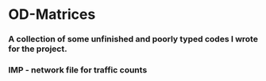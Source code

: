 # OD-Matrices

### A collection of some unfinished and poorly typed codes I wrote for the project. 
### IMP - network file for traffic counts
